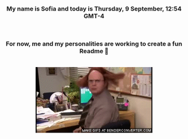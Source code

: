 


<div align="center">
<h3 >My name is Sofia and today is Thursday, 9 September, 12:54 GMT-4</h3><br>
<h3 >For now, me and my personalities are working to create a fun Readme 👋
</h3><br>
<img src='img/dwight.gif' alt='working...'/>
</div>

